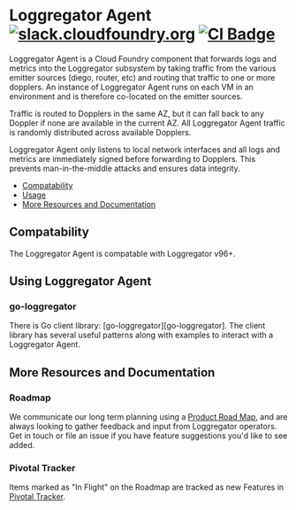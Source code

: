Loggregator Agent
[![slack.cloudfoundry.org][slack-badge]][loggregator-slack]
[![CI Badge][ci-badge]][ci-pipeline]
===================================================

Loggregator Agent is a Cloud Foundry component that forwards logs and metrics
into the Loggregator subsystem by taking traffic from the various emitter
sources (diego, router, etc) and routing that traffic to one or more dopplers.
An instance of Loggregator Agent runs on each VM in an environment and is
therefore co-located on the emitter sources.

Traffic is routed to Dopplers in the same AZ, but it can fall back to any
Doppler if none are available in the current AZ. All Loggregator Agent traffic
is randomly distributed across available Dopplers.

Loggregator Agent only listens to local network interfaces and all logs and
metrics are immediately signed before forwarding to Dopplers. This prevents
man-in-the-middle attacks and ensures data integrity.

* [Compatability](#compatability)
* [Usage](#using-loggregator-agent)
* [More Resources and Documentation](#more-resources-and-documentation)

## Compatability

The Loggregator Agent is compatable with Loggregator v96+.

## Using Loggregator Agent

### go-loggregator

There is Go client library: [go-loggregator][go-loggregator]. The client
library has several useful patterns along with examples to interact with a
Loggregator Agent.

## More Resources and Documentation

### Roadmap

We communicate our long term planning using a [Product Road
Map][loggregator-roadmap], and are always looking to gather feedback and input
from Loggregator operators. Get in touch or file an issue if you have feature
suggestions you'd like to see added.

### Pivotal Tracker

Items marked as "In Flight" on the Roadmap are tracked as new Features in
[Pivotal Tracker][loggregator-tracker].

[slack-badge]:         https://slack.cloudfoundry.org/badge.svg
[loggregator-slack]:   https://cloudfoundry.slack.com/archives/loggregator
[ci-badge]:            https://loggregator.ci.cf-app.com/api/v1/pipelines/loggregator/jobs/loggregator-agent-tests/badge
[ci-pipeline]:         https://loggregator.ci.cf-app.com/
[loggregator-tracker]: https://www.pivotaltracker.com/n/projects/993188
[loggregator-roadmap]: https://github.com/cloudfoundry/loggregator-release/projects/1
